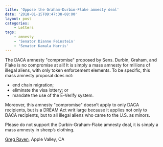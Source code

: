 ```yaml
---
title: 'Oppose the Graham-Durbin-Flake amnesty deal'
date: '2018-01-15T09:47:38-08:00'
layout: post
categories:
    - Letters
tags:
    - amnesty
    - 'Senator Dianne Feinstein'
    - 'Senator Kamala Harris'
---
```


The DACA amnesty "compromise" proposed by Sens. Durbin, Graham, and Flake is no compromise at all! It is simply a mass amnesty for millions of illegal aliens, with only token enforcement elements. To be specific, this mass amnesty proposal does not:

- end chain migration;
- eliminate the visa lottery; or
- mandate the use of the E-Verify system.

Moreover, this amnesty "compromise" doesn’t apply to only DACA recipients, but is a DREAM Act writ large because it applies not only to DACA recipients, but to all illegal aliens who came to the U.S. as minors.

Please do not support the Durbin-Graham-Flake amnesty deal, it is simply a mass amnesty in sheep’s clothing.

[Greg Raven](https://www.gregraven.org/), Apple Valley, CA